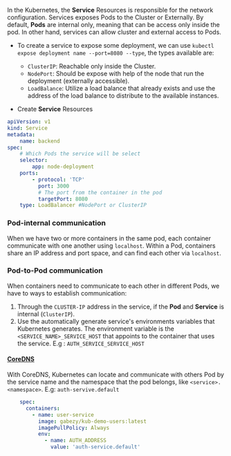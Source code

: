 In the Kubernetes, the **Service** Resources is responsible for the network configuration. Services exposes Pods to the Cluster or Externally. By default, **Pods** are internal only, meaning that can be access only inside the pod. In other hand, services can allow cluster and external access to Pods.
 - To create a service to expose some deployment, we can use `kubectl expose deployment name --port=8080 --type`, the types available are:
	 - `ClusterIP`: Reachable only inside the Cluster.
	- `NodePort`: Should be expose with help of the node that run the deployment (externally accessible).
	- `LoadBalance`: Utilize a load balance that already exists and use the address of the load balance to distribute to the available instances.

- Create **Service** Resources

```yaml
apiVersion: v1
kind: Service
metadata:
	name: backend
spec:
	# Which Pods the service will be select
	selector:
		app: node-deployment
	ports:
		- protocol: 'TCP'
		  port: 3000
		  # The port from the container in the pod
		  targetPort: 8080
	type: LoadBalancer #NodePort or ClusterIP
```

### Pod-internal communication 

When we have two or more containers in the same pod, each container communicate with one another using `localhost`. Within a Pod, containers share an IP address and port space, and can find each other via `localhost`.

### Pod-to-Pod communication 

When containers need to communicate to each other in different Pods, we have to ways to establish communication:
1. Through the `CLUSTER-IP` address in the service, if the **Pod** and  **Service** is internal (`ClusterIP`).
2. Use the automatically generate service's environments variables that Kubernetes generates. The environment variable is the `<SERVICE_NAME>_SERVICE_HOST` that appoints to the container that uses the service. E.g : `AUTH_SERVICE_SERVICE_HOST`
#### [CoreDNS](https://kubernetes.io/docs/tasks/administer-cluster/coredns/)

With CoreDNS, Kubernetes can locate and communicate with others Pod by the service name and the namespace that the pod belongs, like `<service>.<namespace>`. E.g: `auth-servive.default`

```yaml
    spec:
      containers:
        - name: user-service
          image: gabezy/kub-demo-users:latest
          imagePullPolicy: Always
          env:
            - name: AUTH_ADDRESS
              value: 'auth-service.default'
```